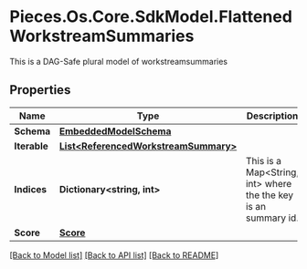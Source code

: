 # Pieces.Os.Core.SdkModel.FlattenedWorkstreamSummaries
This is a DAG-Safe plural model of workstreamsummaries

## Properties

Name | Type | Description | Notes
------------ | ------------- | ------------- | -------------
**Schema** | [**EmbeddedModelSchema**](EmbeddedModelSchema.md) |  | [optional] 
**Iterable** | [**List&lt;ReferencedWorkstreamSummary&gt;**](ReferencedWorkstreamSummary.md) |  | 
**Indices** | **Dictionary&lt;string, int&gt;** | This is a Map&lt;String, int&gt; where the the key is an summary id. | [optional] 
**Score** | [**Score**](Score.md) |  | [optional] 

[[Back to Model list]](../README.md#documentation-for-models) [[Back to API list]](../README.md#documentation-for-api-endpoints) [[Back to README]](../README.md)

